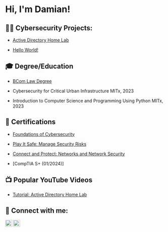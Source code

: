 <h1>Hi, I'm Damian! <br/>

<h2>👨‍💻 Cybersecurity Projects:</h2>

 - [Active Directory Home Lab](https://github.com/Damian-Polomski/AvtiveDirectoryLab/tree/main)

 - [Hello World!]()

   
<h2>🎓 Degree/Education </h2>

 - [BCom Law Degree](https://imgur.com/a/qaNmZaQ)
 
- Cybersecurity for Critical Urban Infrastructure	MITx, 2023

- Introduction to Computer Science and Programming Using Python	MITx, 2023


<h2>📄 Certifications </h2>

 - [Foundations of Cybersecurity](https://www.coursera.org/account/accomplishments/verify/966YR5GP7H49) 

 - [Play It Safe: Manage Security Risks](https://www.coursera.org/account/accomplishments/verify/HL9U2A5NGDSK)

 - [Connect and Protect: Networks and Network Security](https://www.coursera.org/account/accomplishments/verify/WTJGZFHZC5X2)
 
 - [CompTIA S+ (01/2024)]
 
<h2>📺 Popular YouTube Videos</h2>

- [Tutorial: Active Directory Home Lab]()

<h2> 🤳 Connect with me:</h2>


[<img align="left" alt="JoshMadakor | LinkedIn" width="22px" src="https://cdn.jsdelivr.net/npm/simple-icons@v3/icons/linkedin.svg" />][linkedin]
[<img align="left" alt="JoshMadakor | Instagram" width="22px" src="https://cdn.jsdelivr.net/npm/simple-icons@v3/icons/instagram.svg" />][instagram]


[instagram]: https://www.instagram.com/damian.polomski/
[linkedin]: https://www.linkedin.com/in/damianpolomski/


